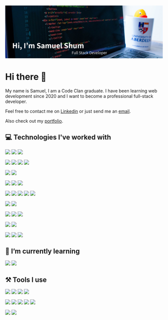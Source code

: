 ![Profile Header Image](https://github.com/samshum90/samshum90/blob/main/images/Github_Banner.jpg)


# Hi there 👋

My name is Samuel, I am a Code Clan graduate. I have been learning web development since 2020 and I want to become a professional full-stack developer.

Feel free to contact me on [Linkedin](https://www.linkedin.com/in/samuel-shum/) or just send me an [email](mailto:samshum90@gmail.com).

Also check out my [portfolio](https://samshum90.github.io).

## 💻 Technologies I've worked with

![](https://img.shields.io/badge/HTML5-informational?style=flat&logo=HTML5&logoColor=E34F26&color=555555) ![](https://img.shields.io/badge/CSS3-informational?style=flat&logo=CSS3&logoColor=1572B6&color=555555) ![](https://img.shields.io/badge/JavaScript-informational?style=flat&logo=JavaScript&logoColor=F7DF1E&color=555555)

![](https://img.shields.io/badge/React-informational?style=flat&logo=React&logoColor=61DAFB&color=555555) ![](https://img.shields.io/badge/ReactRouter-informational?style=flat&logo=React-Router&logoColor=CA4245&color=555555) ![](https://img.shields.io/badge/Material-UI-informational?style=flat&logo=Material-UI&logoColor=0081CB&color=555555) ![](https://img.shields.io/badge/Semantic-UI-informational?style=flat&logo=Stripe&logoColor=34BDB2&color=555555)

![](https://img.shields.io/badge/Vue-informational?style=flat&logo=Vue.js&logoColor=4FC08D&color=555555) ![](https://img.shields.io/badge/Vuetify-informational?style=flat&logo=Vuetify&logoColor=1867C0&color=555555)

![](https://img.shields.io/badge/Angular-informational?style=flat&logo=Angular&logoColor=DD0031&color=555555) ![](https://img.shields.io/badge/TypeScript-informational?style=flat&logo=TypeScript&logoColor=007ACC&color=555555) ![](https://img.shields.io/badge/Ionic-informational?style=flat&logo=Ionic&logoColor=3880FF&color=555555)

![](https://img.shields.io/badge/Node.js-informational?style=flat&logo=Node.js&logoColor=339933&color=555555) ![](https://img.shields.io/badge/Express-informational?style=flat&logo=Node.js&logoColor=white&color=555555) ![](https://img.shields.io/badge/PostgreSQL-informational?style=flat&logo=PostgreSQL&logoColor=336791&color=555555) ![](https://img.shields.io/badge/MongoDB-informational?style=flat&logo=MongoDB&logoColor=47A248&color=555555) ![](https://img.shields.io/badge/Firebase-informational?style=flat&logo=Firebase&logoColor=FFCA28&color=555555)

![](https://img.shields.io/badge/Java-informational?style=flat&logo=Java&logoColor=007396&color=555555) ![](https://img.shields.io/badge/Spring-informational?style=flat&logo=Spring&logoColor=6DB33F&color=555555)

![](https://img.shields.io/badge/Python-informational?style=flat&logo=Python&logoColor=3776AB&color=555555) ![](https://img.shields.io/badge/Flask-informational?style=flat&logo=Flask&logoColor=white&color=555555) ![](https://img.shields.io/badge/DJango-informational?style=flat&logo=DJango&logoColor=092E20&color=555555)

![](https://img.shields.io/badge/RUBY-informational?style=flat&logo=RUBY&logoColor=CC342D&color=555555) ![](https://img.shields.io/badge/Sinatra-informational?style=flat&logo=Red-Hat&logoColor=white&color=555555)

![](https://img.shields.io/badge/Bootstrap-informational?style=flat&logo=Bootstrap&logoColor=563D7C&color=555555) ![](https://img.shields.io/badge/Leaflet-informational?style=flat&logo=Leaflet&logoColor=199900&color=555555) ![](https://img.shields.io/badge/Google-Charts-informational?style=flat&logo=Google&logoColor=4285F4&color=555555)

## 🌱 I’m currently learning

![](https://img.shields.io/badge/C-Sharp-informational?style=flat&logo=C-Sharp&logoColor=239120&color=555555) ![](https://img.shields.io/badge/.Net-informational?style=flat&logo=.Net&logoColor=5C2D91&color=555555)

## ⚒ Tools I use

![](https://img.shields.io/badge/VS-Code-informational?style=flat&logo=Visual-Studio-Code&logoColor=007ACC&color=555555) ![](https://img.shields.io/badge/IntelliJ-informational?style=flat&logo=IntelliJ-IDEA&logoColor=white&color=555555) ![](https://img.shields.io/badge/Visual-Studio-informational?style=flat&logo=Visual-Studio&logoColor=5C2D91&color=555555) ![](https://img.shields.io/badge/Insomnia-informational?style=flat&logo=Insomnia&logoColor=5849BE&color=555555) 

![](https://img.shields.io/badge/Lightroom-informational?style=flat&logo=Adobe-Lightroom-CC&logoColor=31A8FF&color=555555) ![](https://img.shields.io/badge/Photoshop-informational?style=flat&logo=Adobe-Photoshop&logoColor=31A8FF&color=555555) ![](https://img.shields.io/badge/XD-informational?style=flat&logo=Adobe-XD&logoColor=FF26BE&color=555555) ![](https://img.shields.io/badge/InDesign-informational?style=flat&logo=Adobe-InDesign&logoColor=EE3D8F&color=555555) ![](https://img.shields.io/badge/Illustrator-informational?style=flat&logo=Adobe-Illustrator&logoColor=FF9A00&color=555555)

![](https://img.shields.io/badge/Github-informational?style=flat&logo=Github&logoColor=white&color=555555) ![](https://img.shields.io/badge/Docker-informational?style=flat&logo=Docker&logoColor=2496ED&color=555555) 
<!--
**samshum90/samshum90** is a ✨ _special_ ✨ repository because its `README.md` (this file) appears on your GitHub profile.

Here are some ideas to get you started:

- 🔭 I’m currently working on ...
- 🌱 I’m currently learning ...
- 👯 I’m looking to collaborate on ...
- 🤔 I’m looking for help with ...
- 💬 Ask me about ...
- 📫 How to reach me: ...
- 😄 Pronouns: ...
- ⚡ Fun fact: ...
-->
